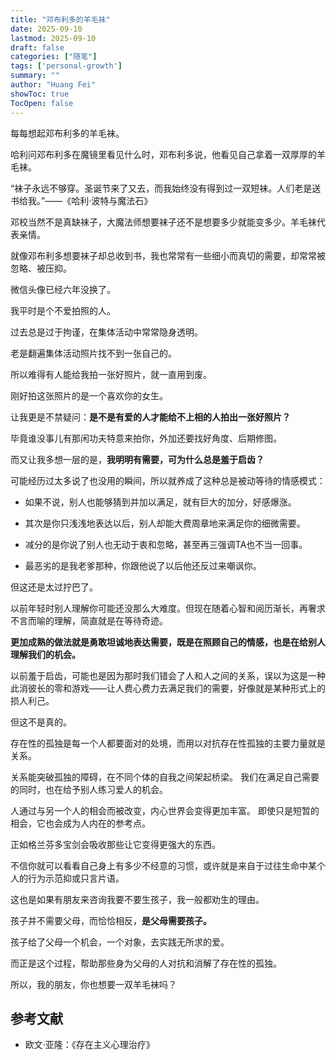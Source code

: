 ```yaml
---
title: "邓布利多的羊毛袜"
date: 2025-09-10
lastmod: 2025-09-10
draft: false
categories: ["随笔"]
tags: ['personal-growth']
summary: ""
author: "Huang Fei"
showToc: true
TocOpen: false
---
```


每每想起邓布利多的羊毛袜。

哈利问邓布利多在魔镜里看见什么时，邓布利多说，他看见自己拿着一双厚厚的羊毛袜。

“袜子永远不够穿。圣诞节来了又去，而我始终没有得到过一双短袜。人们老是送书给我。”——《哈利·波特与魔法石》

邓校当然不是真缺袜子，大魔法师想要袜子还不是想要多少就能变多少。羊毛袜代表亲情。

就像邓布利多想要袜子却总收到书，我也常常有一些细小而真切的需要，却常常被忽略、被压抑。

微信头像已经六年没换了。

我平时是个不爱拍照的人。

过去总是过于拘谨，在集体活动中常常隐身透明。

老是翻遍集体活动照片找不到一张自己的。

所以难得有人能给我拍一张好照片，就一直用到废。

刚好拍这张照片的是一个喜欢你的女生。

让我更是不禁疑问：**是不是有爱的人才能给不上相的人拍出一张好照片？**

毕竟谁没事儿有那闲功夫特意来拍你，外加还要找好角度、后期修图。

而又让我多想一层的是，**我明明有需要，可为什么总是羞于启齿？**

可能经历过太多说了也没用的瞬间，所以就养成了这种总是被动等待的情感模式：

- 如果不说，别人也能够猜到并加以满足，就有巨大的加分，好感爆涨。

- 其次是你只浅浅地表达以后，别人却能大费周章地来满足你的细微需要。

- 减分的是你说了别人也无动于衷和忽略，甚至再三强调TA也不当一回事。

- 最恶劣的是我老爹那种，你跟他说了以后他还反过来嘲讽你。

但这还是太过拧巴了。

以前年轻时别人理解你可能还没那么大难度。但现在随着心智和阅历渐长，再奢求不言而喻的理解，简直就是在等待奇迹。

**更加成熟的做法就是勇敢坦诚地表达需要，既是在照顾自己的情感，也是在给别人理解我们的机会。**

以前羞于启齿，可能也是因为那时我们错会了人和人之间的关系，误以为这是一种此消彼长的零和游戏——让人费心费力去满足我们的需要，好像就是某种形式上的损人利己。

但这不是真的。

存在性的孤独是每一个人都要面对的处境，而用以对抗存在性孤独的主要力量就是关系。

关系能突破孤独的障碍，在不同个体的自我之间架起桥梁。
我们在满足自己需要的同时，也在给予别人练习爱人的机会。

人通过与另一个人的相会而被改变，内心世界会变得更加丰富。
即使只是短暂的相会，它也会成为人内在的参考点。

正如格兰芬多宝剑会吸收那些让它变得更强大的东西。

不信你就可以看看自己身上有多少不经意的习惯，或许就是来自于过往生命中某个人的行为示范抑或只言片语。

这也是如果有朋友来咨询我要不要生孩子，我一般都劝生的理由。

孩子并不需要父母，而恰恰相反，**是父母需要孩子。**

孩子给了父母一个机会，一个对象，去实践无所求的爱。

而正是这个过程，帮助那些身为父母的人对抗和消解了存在性的孤独。

所以，我的朋友，你也想要一双羊毛袜吗？

## **参考文献**
- 欧文·亚隆：《存在主义心理治疗》
